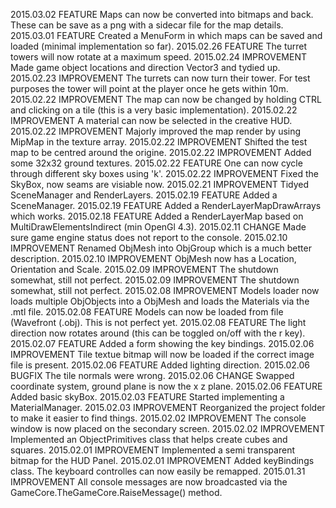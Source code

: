 
2015.03.02	FEATURE		Maps can now be converted into bitmaps and back. These can be save as a png with a sidecar file for the map details.
2015.03.01	FEATURE		Created a MenuForm in which maps can be saved and loaded (minimal implementation so far).
2015.02.26	FEATURE		The turret towers will now rotate at a maximum speed.
2015.02.24	IMPROVEMENT	Made game object locations and direction Vector3 and tydied up.
2015.02.23	IMPROVEMENT	The turrets can now turn their tower. For test purposes the tower will point at the player once he gets within 10m.
2015.02.22	IMPROVEMENT	The map can now be changed by holding CTRL and clicking on a tile (this is a very basic implementation).
2015.02.22	IMPROVEMENT	A material can now be selected in the creative HUD.
2015.02.22	IMPROVEMENT	Majorly improved the map render by using MipMap in the texture array.
2015.02.22	IMPROVEMENT	Shifted the test map to be centred around the origine.
2015.02.22	IMPROVEMENT	Added some 32x32 ground textures.
2015.02.22	FEATURE		One can now cycle through different sky boxes using 'k'.
2015.02.22	IMPROVEMENT	Fixed the SkyBox, now seams are visiable now.
2015.02.21	IMPROVEMENT	Tidyed SceneManager and RenderLayers.
2015.02.19	FEATURE		Added a SceneManager.
2015.02.19	FEATURE		Added a RenderLayerMapDrawArrays which works.
2015.02.18	FEATURE		Added a RenderLayerMap based on MultiDrawElementsIndirect (min OpenGl 4.3).
2015.02.11	CHANGE		Made sure game engine status does not report to the console.
2015.02.10	IMPROVEMENT Renamed ObjMesh into ObjGroup which is a much better description.
2015.02.10	IMPROVEMENT ObjMesh now has a Location, Orientation and Scale.
2015.02.09	IMPROVEMENT The shutdown somewhat, still not perfect.
2015.02.09	IMPROVEMENT The shutdown somewhat, still not perfect.
2015.02.08	IMPROVEMENT Models loader now loads multiple ObjObjects into a ObjMesh and loads the Materials via the .mtl file.
2015.02.08	FEATURE		Models can now be loaded from file (Wavefront (.obj). This is not perfect yet.
2015.02.08	FEATURE		The light direction now rotates around (this can be toggled on/off with the r key).
2015.02.07	FEATURE		Added a form showing the key bindings.
2015.02.06	IMPROVEMENT Tile textue bitmap will now be loaded if the correct image file is present.
2015.02.06	FEATURE		Added lighting direction.
2015.02.06	BUGFIX		The tile normals were wrong.
2015.02.06	CHANGE		Swapped coordinate system, ground plane is now the x z plane.
2015.02.06	FEATURE		Added basic skyBox.
2015.02.03	FEATURE		Started implementing a MaterialManager.
2015.02.03	IMPROVEMENT	Reorganized the project folder to make it easier to find things.
2015.02.02	IMPROVEMENT	The console window is now placed on the secondary screen.
2015.02.02	IMPROVEMENT	Implemented an ObjectPrimitives class that helps create cubes and squares.
2015.02.01	IMPROVEMENT	Implemented a semi transparent bitmap for the HUD Panel.
2015.02.01	IMPROVEMENT	Added keyBindings class. The keyboard controlles can now easily be remapped.
2015.01.31	IMPROVEMENT	All console messages are now broadcasted via the GameCore.TheGameCore.RaiseMessage() method.